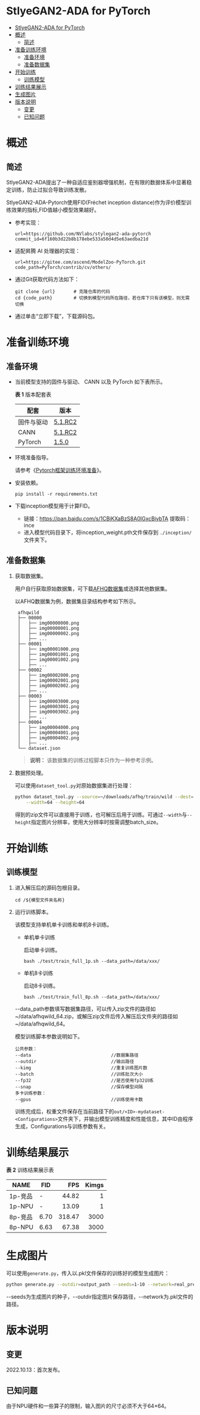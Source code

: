 # StlyeGAN2-ADA for PyTorch

- [StlyeGAN2-ADA for PyTorch](#stlyegan2-ada-for-pytorch)
- [概述](#概述)
  - [简述](#简述)
- [准备训练环境](#准备训练环境)
  - [准备环境](#准备环境)
  - [准备数据集](#准备数据集)
- [开始训练](#开始训练)
  - [训练模型](#训练模型)
- [训练结果展示](#训练结果展示)
- [生成图片](#生成图片)
- [版本说明](#版本说明)
  - [变更](#变更)
  - [已知问题](#已知问题)



# 概述

## 简述

StlyeGAN2-ADA提出了一种自适应鉴别器增强机制，在有限的数据体系中显著稳定训练，防止过拟合导致训练发散。

StlyeGAN2-ADA-Pytorch使用FID(Fréchet inception distance)作为评价模型训练效果的指标,FID值越小模型效果越好。

- 参考实现：

  ```
  url=https://github.com/NVlabs/stylegan2-ada-pytorch
  commit_id=6f160b3d22b8b178ebe533a50d4d5e63aedba21d
  ```

- 适配昇腾 AI 处理器的实现：

  ```
  url=https://gitee.com/ascend/ModelZoo-PyTorch.git
  code_path=PyTorch/contrib/cv/others/
  ```
  
- 通过Git获取代码方法如下：

  ```
  git clone {url}       # 克隆仓库的代码
  cd {code_path}        # 切换到模型代码所在路径，若仓库下只有该模型，则无需切换
  ```
  
- 通过单击“立即下载”，下载源码包。

# 准备训练环境

## 准备环境

- 当前模型支持的固件与驱动、 CANN 以及 PyTorch 如下表所示。

  **表 1**  版本配套表

  | 配套       | 版本                                                         |
  | ---------- | ------------------------------------------------------------ |
  | 固件与驱动 | [5.1.RC2](https://www.hiascend.com/hardware/firmware-drivers?tag=commercial) |
  | CANN       | [5.1.RC2](https://www.hiascend.com/software/cann/commercial?version=5.1.RC2) |
  | PyTorch    | [1.5.0](https://gitee.com/ascend/pytorch/tree/v1.5.0/) |

- 环境准备指导。

  请参考《[Pytorch框架训练环境准备](https://www.hiascend.com/document/detail/zh/ModelZoo/pytorchframework/ptes)》。
  
- 安装依赖。

  ```
  pip install -r requirements.txt
  ```

- 下载inception模型用于计算FID。
  - 链接：https://pan.baidu.com/s/1CBiKXaBzS8A0IGxcBivbTA 提取码：ince
  - 进入模型代码目录下，将inception_weight.pth文件保存到 `./inception/` 文件夹下。


## 准备数据集

1. 获取数据集。

   用户自行获取原始数据集，可下载[AFHQ数据集](https://github.com/clovaai/stargan-v2/blob/master/README.md#animal-faces-hq-dataset-afhq)或选择其他数据集。

   以AFHQ数据集为例，数据集目录结构参考如下所示。

   ```
    afhqwild
    ├── 00000
    │   ├── img00000000.png
    │   ├── img00000001.png
    │   ├── img00000002.png
    │   ├── ...
    ├── 00001
    │   ├── img00001000.png
    │   ├── img00001001.png
    │   ├── img00001002.png
    │   ├── ...
    ├── 00002
    │   ├── img00002000.png
    │   ├── img00002001.png
    │   ├── img00002002.png
    │   ├── ...
    ├── 00003
    │   ├── img00003000.png
    │   ├── img00003001.png
    │   ├── img00003002.png
    │   ├── ...
    ├── 00004
    │   ├── img00004000.png
    │   ├── img00004001.png
    │   ├── img00004002.png
    │   ├── ...
    └── dataset.json            
   ```
    > **说明：** 
    >该数据集的训练过程脚本只作为一种参考示例。

2. 数据预处理。

   可以使用`dataset_tool.py`对原始数据集进行处理：
   ```bash
   python dataset_tool.py --source=~/downloads/afhq/train/wild --dest=~/data/afhqwild_64.zip \
       --width=64 --height=64
   ```
   得到的zip文件可以直接用于训练，也可解压后用于训练。可通过`--width`与`--height`指定图片分辨率，使用大分辨率时按需调整batch_size。


# 开始训练

## 训练模型

1. 进入解压后的源码包根目录。

   ```
   cd /${模型文件夹名称} 
   ```

2. 运行训练脚本。

   该模型支持单机单卡训练和单机8卡训练。

   - 单机单卡训练

     启动单卡训练。

     ```
     bash ./test/train_full_1p.sh --data_path=/data/xxx/    
     ```

   - 单机8卡训练

     启动8卡训练。

     ```
     bash ./test/train_full_8p.sh --data_path=/data/xxx/   
     ```

   --data\_path参数填写数据集路径，可以传入zip文件的路径如~/data/afhqwild_64.zip，或解压zip文件后传入解压后文件夹的路径如~/data/afhqwild_64。
   
   模型训练脚本参数说明如下。

   ```
   公共参数：
   --data                              //数据集路径
   --outdir                            //输出路径
   --kimg                              //重复训练图片数
   --batch                             //训练批次大小
   --fp32                              //是否使用fp32训练
   --snap                              //保存模型间隔
   多卡训练参数：
   --gpus                              //训练使用卡数
   ```

   训练完成后，权重文件保存在当前路径下的`out/<ID>-mydataset-<Configurations>`文件夹下，并输出模型训练精度和性能信息，其中ID由程序生成，Configurations与训练参数有关。

# 训练结果展示

**表 2**  训练结果展示表

| NAME    | FID   | FPS | Kimgs   |
| ------- | ----- | ---: | ------: |
| 1p-竞品 | -     |  44.82| 1 |
| 1p-NPU  | -     |  13.09 | 1 |
| 8p-竞品 | 6.70  | 318.47 | 3000 |
| 8p-NPU  | 6.63 | 67.38 | 3000 |


# 生成图片

可以使用`generate.py`，传入以.pkl文件保存的训练好的模型生成图片：

```bash
python generate.py --outdir=output_path --seeds=1-10 --network=real_pre_train_model_path
```

--seeds为生成图片的种子，--outdir指定图片保存路径，--network为.pkl文件的路径。

# 版本说明

## 变更

2022.10.13：首次发布。

## 已知问题

由于NPU硬件和一些算子的限制，输入图片的尺寸必须不大于64×64。
